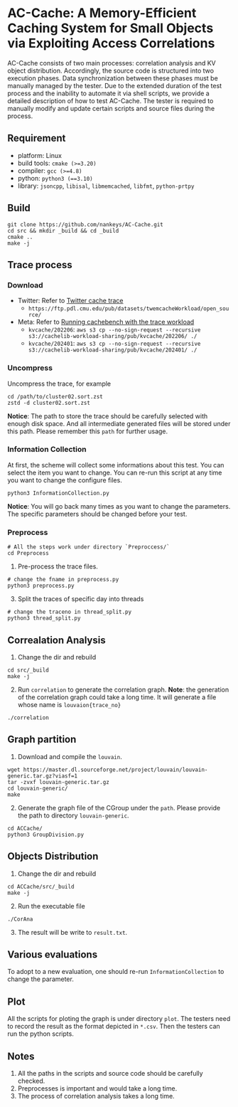 # AC-Cache: A Memory-Efficient Caching System for Small Objects via Exploiting Access Correlations
AC-Cache consists of two main processes: correlation analysis and KV object distribution.
Accordingly, the source code is structured into two execution phases.
Data synchronization between these phases must be manually managed by the tester.
Due to the extended duration of the test process and the inability to automate it via shell scripts, we provide a detailed description of how to test AC-Cache.
The tester is required to manually modify and update certain scripts and source files during the process.

## Requirement
* platform: Linux
* build tools: `cmake (>=3.20)`
* compiler: `gcc (>=4.8)`
* python: `python3 (==3.10)`
* library: `jsoncpp`, `libisal`, `libmemcached`, `libfmt`, `python-prtpy`

## Build
```shell
git clone https://github.com/nankeys/AC-Cache.git
cd src && mkdir _build && cd _build
cmake ..
make -j
```

## Trace process
### Download
* Twitter: Refer to [Twitter cache trace](https://github.com/twitter/cache-trace)
  + `https://ftp.pdl.cmu.edu/pub/datasets/twemcacheWorkload/open_source/`
* Meta: Refer to [Running cachebench with the trace workload](https://cachelib.org/docs/Cache_Library_User_Guides/Cachebench_FB_HW_eval)
    + `kvcache/202206`: `aws s3 cp --no-sign-request --recursive s3://cachelib-workload-sharing/pub/kvcache/202206/ ./`
    + `kvcache/202401`: `aws s3 cp --no-sign-request --recursive s3://cachelib-workload-sharing/pub/kvcache/202401/ ./`

### Uncompress
Uncompress the trace, for example
```shell
cd /path/to/cluster02.sort.zst
zstd -d cluster02.sort.zst
```

**Notice**: The path to store the trace should be carefully selected with enough disk space. And all intermediate generated files will be stored under this path. Please remember this `path` for further usage.

### Information Collection
At first, the scheme will collect some informations about this test. You can select the item you want to change. You can re-run this script at any time you want to change the configure files.
```shell
python3 InformationCollection.py
```
**Notice**: You will go back many times as you want to change the parameters. The specific parameters should be changed before your test.

### Preprocess
```shell
# All the steps work under directory `Preproccess/`
cd Preprocess
```

1. Pre-process the trace files.
```shell
# change the fname in preprocess.py
python3 preprocess.py
```

3. Split the traces of specific day into threads
```shell
# change the traceno in thread_split.py
python3 thread_split.py
```

## Correalation Analysis
1. Change the dir and rebuild
```shell
cd src/_build
make -j
```

2. Run `correlation` to generate the correlation graph.
**Note**: the generation of the correlation graph could take a long time. It will generate a file whose name is `louvaion{trace_no}`
```shell
./correlation
```

## Graph partition
1. Download and compile the `louvain`.
<!-- ```shell
git clone https://github.com/jlguillaume/louvain.git
cd louvain
make
```
-->
```shell
wget https://master.dl.sourceforge.net/project/louvain/louvain-generic.tar.gz?viasf=1
tar -zvxf louvain-generic.tar.gz
cd louvain-generic/
make
```

2.  Generate the graph file of the CGroup under the `path`. Please provide the path to directory `louvain-generic`.
```shell
cd ACCache/
python3 GroupDivision.py
```

## Objects Distribution
1. Change the dir and rebuild
```shell
cd ACCache/src/_build
make -j
```
2. Run the executable file
``` shell
./CorAna
```
3. The result will be write to `result.txt`.

## Various evaluations
To adopt to a new evaluation, one should re-run `InformationCollection` to change the parameter.

## Plot
All the scripts for ploting the graph is under directory `plot`.
The testers need to record the result as the format depicted in `*.csv`.
Then the testers can run the python scripts.

## Notes
1. All the paths in the scripts and source code should be carefully checked.
2. Preprocesses is important and would take a long time.
3. The process of correlation analysis takes a long time.
